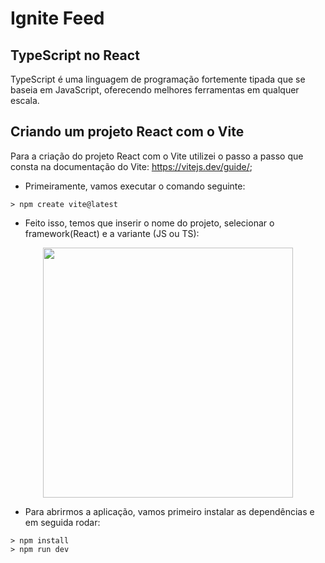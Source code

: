 # Ignite Feed

## TypeScript no React

TypeScript é uma linguagem de programação fortemente tipada que se baseia em JavaScript, oferecendo melhores ferramentas em qualquer escala.

## Criando um projeto React com o Vite

Para a criação do projeto React com o Vite utilizei o passo a passo que consta na documentação do Vite: https://vitejs.dev/guide/;

- Primeiramente, vamos executar o comando seguinte:

```
> npm create vite@latest
```

- Feito isso, temos que inserir o nome do projeto, selecionar o framework(React) e a variante (JS ou TS):

 <div align="center">
    <img width="400" src="https://user-images.githubusercontent.com/86172286/218888762-0b327125-6bbb-491b-aaa7-004a62871702.png" >
  </div>

- Para abrirmos a aplicação, vamos primeiro instalar as dependências e em seguida rodar:

```
> npm install
> npm run dev
```
